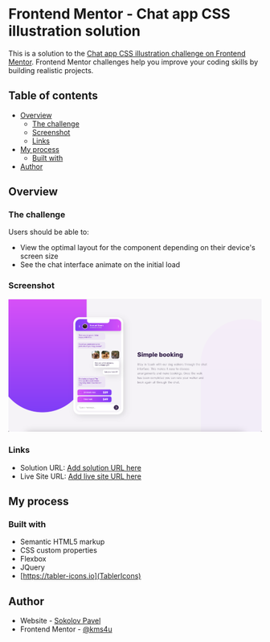 # Frontend Mentor - Chat app CSS illustration solution

This is a solution to the [Chat app CSS illustration challenge on Frontend Mentor](https://www.frontendmentor.io/challenges/chat-app-css-illustration-O5auMkFqY). Frontend Mentor challenges help you improve your coding skills by building realistic projects. 

## Table of contents

- [Overview](#overview)
  - [The challenge](#the-challenge)
  - [Screenshot](#screenshot)
  - [Links](#links)
- [My process](#my-process)
  - [Built with](#built-with)
- [Author](#author)

## Overview

### The challenge

Users should be able to:

- View the optimal layout for the component depending on their device's screen size
- See the chat interface animate on the initial load

### Screenshot

![](./screenshot.png)

### Links

- Solution URL: [Add solution URL here](https://your-solution-url.com)
- Live Site URL: [Add live site URL here](https://kms4u.github.io/Chat_app_CSS_illustration/)

## My process

### Built with

- Semantic HTML5 markup
- CSS custom properties
- Flexbox
- JQuery
- [https://tabler-icons.io](TablerIcons)

## Author

- Website - [Sokolov Pavel](https://kms4u.github.io/Sokolov_Web/)
- Frontend Mentor - [@kms4u](https://www.frontendmentor.io/profile/kms4u)
